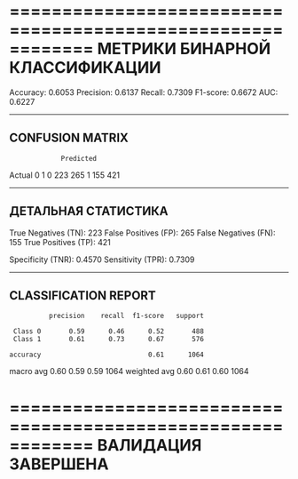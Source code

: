 ============================================================
МЕТРИКИ БИНАРНОЙ КЛАССИФИКАЦИИ
============================================================
Accuracy:  0.6053
Precision: 0.6137
Recall:    0.7309
F1-score:  0.6672
AUC:       0.6227

----------------------------------------
CONFUSION MATRIX
----------------------------------------
                 Predicted
Actual    0     1
    0    223   265
    1    155   421

----------------------------------------
ДЕТАЛЬНАЯ СТАТИСТИКА
----------------------------------------
True Negatives (TN):  223
False Positives (FP): 265
False Negatives (FN): 155
True Positives (TP):  421

Specificity (TNR): 0.4570
Sensitivity (TPR): 0.7309

----------------------------------------
CLASSIFICATION REPORT
----------------------------------------
              precision    recall  f1-score   support

     Class 0       0.59      0.46      0.52       488
     Class 1       0.61      0.73      0.67       576

    accuracy                           0.61      1064
   macro avg       0.60      0.59      0.59      1064
weighted avg       0.60      0.61      0.60      1064


============================================================
ВАЛИДАЦИЯ ЗАВЕРШЕНА
============================================================
